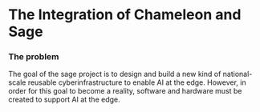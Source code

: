 # The Integration of Chameleon and Sage

### The problem
The goal of the sage project is to design and build a new kind of national-scale reusable cyberinfrastructure to enable AI at the edge. However, in order for this goal to become a reality, software and hardware must be created to support AI at the edge. 
